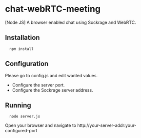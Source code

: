 chat-webRTC-meeting
==============

[Node JS] A browser enabled chat using Sockrage and WebRTC.

## Installation

```
  npm install
```

## Configuration

Please go to config.js and edit wanted values.

+ Configure the server port.
+ Configure the Sockrage server address.

## Running

```
  node server.js
```

Open your browser and navigate to http://your-server-addr:your-configured-port
